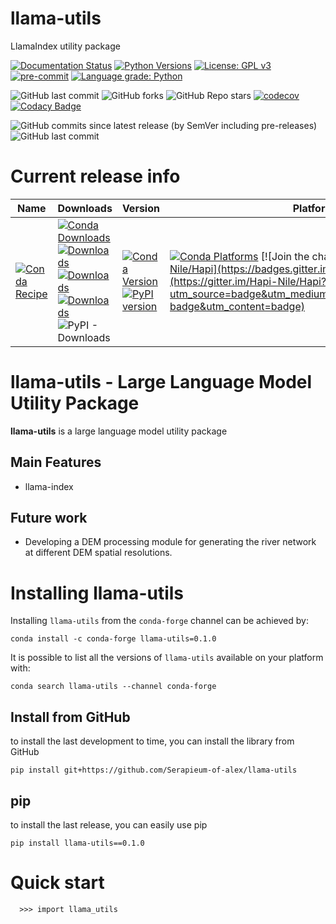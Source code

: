 # llama-utils
LlamaIndex utility package

[![Documentation Status](https://readthedocs.org/projects/llama-utils/badge/?version=latest)](https://llama-utils.readthedocs.io/en/latest/?badge=latest)
[![Python Versions](https://img.shields.io/pypi/pyversions/llama-utils.png)](https://img.shields.io/pypi/pyversions/llama-utils)
[![License: GPL v3](https://img.shields.io/badge/License-GPLv3-blue.svg)](https://www.gnu.org/licenses/gpl-3.0)
[![pre-commit](https://img.shields.io/badge/pre--commit-enabled-brightgreen?logo=pre-commit&logoColor=white)](https://github.com/pre-commit/pre-commit)
[![Language grade: Python](https://img.shields.io/lgtm/grade/python/g/MAfarrag/llama-utils.svg?logo=lgtm&logoWidth=18)](https://lgtm.com/projects/g/MAfarrag/llama-utils/context:python)

![GitHub last commit](https://img.shields.io/github/last-commit/MAfarrag/llama-utils)
![GitHub forks](https://img.shields.io/github/forks/MAfarrag/llama-utils?style=social)
![GitHub Repo stars](https://img.shields.io/github/stars/MAfarrag/llama-utils?style=social)
[![codecov](https://codecov.io/gh/Serapieum-of-alex/llama-utils/branch/main/graph/badge.svg?token=g0DV4dCa8N)](https://codecov.io/gh/Serapieum-of-alex/llama-utils)
[![Codacy Badge](https://app.codacy.com/project/badge/Grade/5e3aa4d0acc843d1a91caf33545ecf03)](https://www.codacy.com/gh/Serapieum-of-alex/llama-utils/dashboard?utm_source=github.com&amp;utm_medium=referral&amp;utm_content=Serapieum-of-alex/llama-utils&amp;utm_campaign=Badge_Grade)

![GitHub commits since latest release (by SemVer including pre-releases)](https://img.shields.io/github/commits-since/mafarrag/llama-utils/0.5.0?include_prereleases&style=plastic)
![GitHub last commit](https://img.shields.io/github/last-commit/mafarrag/llama-utils)

Current release info
====================

| Name                                                                                                                 | Downloads                                                                                                                                                                                                                                                                                                                                                                                                                                                                                                                   | Version                                                                                                                                                                                                                     | Platforms                                                                                                                                                                                                                                                                                                                                 |
|----------------------------------------------------------------------------------------------------------------------|-----------------------------------------------------------------------------------------------------------------------------------------------------------------------------------------------------------------------------------------------------------------------------------------------------------------------------------------------------------------------------------------------------------------------------------------------------------------------------------------------------------------------------|-----------------------------------------------------------------------------------------------------------------------------------------------------------------------------------------------------------------------------|-------------------------------------------------------------------------------------------------------------------------------------------------------------------------------------------------------------------------------------------------------------------------------------------------------------------------------------------|
| [![Conda Recipe](https://img.shields.io/badge/recipe-llama-utils-green.svg)](https://anaconda.org/conda-forge/llama-utils) | [![Conda Downloads](https://img.shields.io/conda/dn/conda-forge/llama-utils.svg)](https://anaconda.org/conda-forge/llama-utils) [![Downloads](https://pepy.tech/badge/llama-utils)](https://pepy.tech/project/llama-utils) [![Downloads](https://pepy.tech/badge/llama-utils/month)](https://pepy.tech/project/llama-utils)  [![Downloads](https://pepy.tech/badge/llama-utils/week)](https://pepy.tech/project/llama-utils)  ![PyPI - Downloads](https://img.shields.io/pypi/dd/llama-utils?color=blue&style=flat-square) | [![Conda Version](https://img.shields.io/conda/vn/conda-forge/llama-utils.svg)](https://anaconda.org/conda-forge/llama-utils) [![PyPI version](https://badge.fury.io/py/llama-utils.svg)](https://badge.fury.io/py/llama-utils) | [![Conda Platforms](https://img.shields.io/conda/pn/conda-forge/llama-utils.svg)](https://anaconda.org/conda-forge/llama-utils) [![Join the chat at https://gitter.im/Hapi-Nile/Hapi](https://badges.gitter.im/Hapi-Nile/Hapi.svg)](https://gitter.im/Hapi-Nile/Hapi?utm_source=badge&utm_medium=badge&utm_campaign=pr-badge&utm_content=badge) |

llama-utils - Large Language Model Utility Package
=====================================================================
**llama-utils** is a large language model utility package


Main Features
-------------

- llama-index

Future work
-------------

- Developing a DEM processing module for generating the river network at different DEM spatial resolutions.

Installing llama-utils
===============

Installing `llama-utils` from the `conda-forge` channel can be achieved by:

```
conda install -c conda-forge llama-utils=0.1.0
```

It is possible to list all the versions of `llama-utils` available on your platform with:

```
conda search llama-utils --channel conda-forge
```

## Install from GitHub

to install the last development to time, you can install the library from GitHub

```
pip install git+https://github.com/Serapieum-of-alex/llama-utils
```

## pip

to install the last release, you can easily use pip

```
pip install llama-utils==0.1.0
```

Quick start
===========

```
  >>> import llama_utils
```
